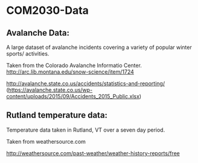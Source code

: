 # COM2030-Data

## Avalanche Data: 
A large dataset of avalanche incidents covering a variety of popular winter sports/ activities.

Taken from the Colorado Avalanche Informatio Center.
http://arc.lib.montana.edu/snow-science/item/1724

http://avalanche.state.co.us/accidents/statistics-and-reporting/ (https://avalanche.state.co.us/wp-content/uploads/2015/09/Accidents_2015_Public.xlsx)

## Rutland temperature data:
Temperature data taken in Rutland, VT over a seven day period.

Taken from weathersource.com

http://weathersource.com/past-weather/weather-history-reports/free
